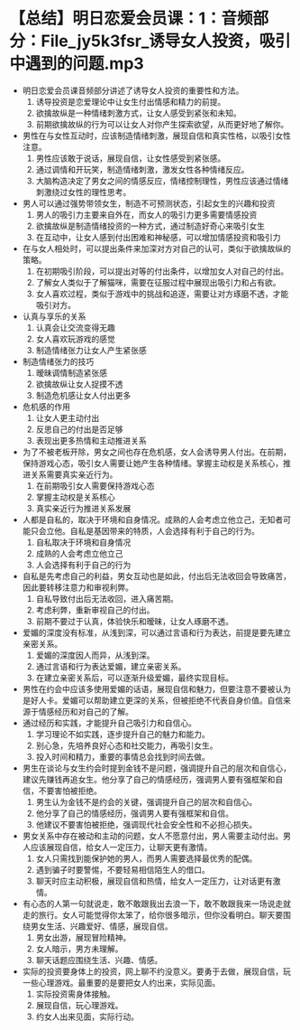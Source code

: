 # 【总结】明日恋爱会员课：1：音频部分：File_jy5k3fsr_诱导女人投资，吸引中遇到的问题.mp3

-   明日恋爱会员课音频部分讲述了诱导女人投资的重要性和方法。
    1.  诱导投资是恋爱理论中让女生付出情感和精力的前提。
    2.  欲擒故纵是一种情绪刺激方式，让女人感受到紧张和未知。
    3.  前期欲擒故纵的行为可以让女人对你产生探索欲望，从而更好地了解你。
-   男性在与女性互动时，应该制造情绪刺激，展现自信和真实性格，以吸引女性注意。
    1.  男性应该敢于说话，展现自信，让女性感受到紧张感。
    2.  通过调情和开玩笑，制造情绪刺激，激发女性各种情绪反应。
    3.  大脑构造决定了男女之间的情感反应，情绪控制理性，男性应该通过情绪刺激绕过女性的理性思考。
-   男人可以通过强势带领女生，制造不可预测状态，引起女生的兴趣和投资
    1.  男人的吸引力主要来自外在，而女人的吸引力更多需要情感投资
    2.  欲擒故纵是制造情绪投资的一种方式，通过制造好奇心来吸引女生
    3.  在互动中，让女人感到付出困难和神秘感，可以增加情感投资和吸引力
-   在与女人相处时，可以提出条件来加深对方对自己的认可，类似于欲擒故纵的策略。
    1.  在初期吸引阶段，可以提出对等的付出条件，以增加女人对自己的付出。
    2.  了解女人类似于了解猫咪，需要在征服过程中展现出吸引力和占有欲。
    3.  女人喜欢过程，类似于游戏中的挑战和追逐，需要让对方琢磨不透，才能吸引对方。
-   认真与享乐的关系
    1.  认真会让交流变得无趣
    2.  女人喜欢玩游戏的感觉
    3.  制造情绪张力让女人产生紧张感
-   制造情绪张力的技巧
    1.  暧昧调情制造紧张感
    2.  欲擒故纵让女人捉摸不透
    3.  制造危机感让女人付出更多
-   危机感的作用
    1.  让女人更主动付出
    2.  反思自己的付出是否足够
    3.  表现出更多热情和主动推进关系
-   为了不被老板开除，男女之间也存在危机感，女人会诱导男人付出。在前期，保持游戏心态，吸引女人需要让她产生各种情绪。掌握主动权是关系核心，推进关系需要真实亲近行为。
    1.  在前期吸引女人需要保持游戏心态
    2.  掌握主动权是关系核心
    3.  真实亲近行为推进关系发展
-   人都是自私的，取决于环境和自身情况。成熟的人会考虑立他立己，无知者可能只会立他。自私是基因带来的特质，人会选择有利于自己的行为。
    1.  自私取决于环境和自身情况
    2.  成熟的人会考虑立他立己
    3.  人会选择有利于自己的行为
-   自私是先考虑自己的利益，男女互动也是如此，付出后无法收回会导致痛苦，因此要转移注意力和审视利弊。
    1.  自私导致付出后无法收回，进入痛苦期。
    2.  考虑利弊，重新审视自己的付出。
    3.  前期不要过于认真，体验快乐和暧昧，让女人琢磨不透。
-   爱媚的深度没有标准，从浅到深，可以通过言语和行为表达，前提是要先建立亲密关系。
    1.  爱媚的深度因人而异，从浅到深。
    2.  通过言语和行为表达爱媚，建立亲密关系。
    3.  在建立亲密关系后，可以逐渐升级爱媚，最终实现目标。
-   男性在约会中应该多使用爱媚的话语，展现自信和魅力，但要注意不要被认为是好人卡。爱媚可以帮助建立更深的关系，但被拒绝不代表自身价值。自信来源于情感经历和对自己的了解。
-   通过经历和实践，才能提升自己吸引力和自信心。
    1.  学习理论不如实践，逐步提升自己的魅力和能力。
    2.  别心急，先培养良好心态和社交能力，再吸引女生。
    3.  投入时间和精力，重要的事情总会找到时间去做。
-   男生在谈论与女生约会时提到金钱不是问题，强调提升自己的层次和自信心，建议先赚钱再追女生。他分享了自己的情感经历，强调男人要有强框架和自信，不要害怕被拒绝。
    1.  男生认为金钱不是约会的关键，强调提升自己的层次和自信心。
    2.  他分享了自己的情感经历，强调男人要有强框架和自信。
    3.  他建议不要害怕被拒绝，强调现代社会安全性和不必担心损失。
-   男女关系中存在被动和主动的问题，女人不愿意付出，男人需要主动付出。男人应该展现自信，给女人一定压力，让聊天更有激情。
    1.  女人只需找到能保护她的男人，而男人需要选择最优秀的配偶。
    2.  遇到骗子时要警惕，不要轻易相信陌生人的借口。
    3.  聊天时应主动积极，展现自信和热情，给女人一定压力，让对话更有激情。
-   有心态的人第一句就说走，敢不敢跟我出去浪一下，敢不敢跟我来一场说走就走的旅行。女人可能觉得你太笨了，给你很多暗示，但你没看明白。聊天要围绕男女生活、兴趣爱好、情感，展现自信。
    1.  男女出游，展现冒险精神。
    2.  女人暗示，男方未理解。
    3.  聊天话题应围绕生活、兴趣、情感。
-   实际的投资要身体上的投资，网上聊不约没意义。要勇于去做，展现自信，玩一些心理游戏。最重要的是要把女人约出来，实际见面。
    1.  实际投资需身体接触。
    2.  展现自信，玩心理游戏。
    3.  约女人出来见面，实际行动。